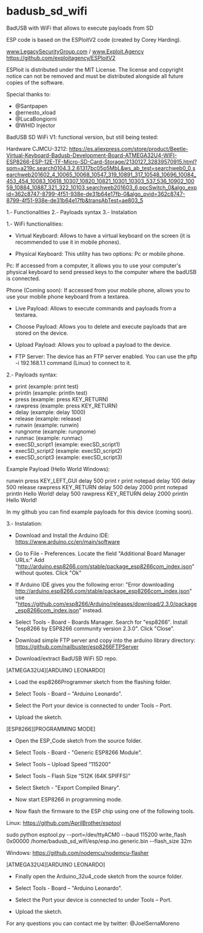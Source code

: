 # badusb_sd_wifi
BadUSB with WiFi that allows to execute payloads from SD

ESP code is based on the ESPloitV2 code (created by Corey Harding).

www.LegacySecurityGroup.com / www.Exploit.Agency
https://github.com/exploitagency/ESPloitV2

ESPloit is distributed under the MIT License. The license and copyright notice can not be removed and must be distributed alongside all future copies of the software.

Special thanks to:
- @Santpapen
- @ernesto_xload
- @LucaBongiorni
- @WHID Injector

BadUSB SD WiFi V1: functional version, but still being tested:

Hardware CJMCU-3212: https://es.aliexpress.com/store/product/Beetle-Virtual-Keyboard-Badusb-Development-Board-ATMEGA32U4-WIFI-ESP8266-ESP-12E-TF-Micro-SD-Card-Storage/2130127_32839570915.html?spm=a219c.search0104.3.2.61317bc05p5MbL&ws_ab_test=searchweb0_0,searchweb201602_4_10065_10068_10547_319_10891_317_10548_10696_10084_453_454_10083_10618_10307_10820_10821_10301_10303_537_536_10902_10059_10884_10887_321_322_10103,searchweb201603_6,ppcSwitch_0&algo_expid=362c8747-8799-4f51-938e-de31b64e17fb-0&algo_pvid=362c8747-8799-4f51-938e-de31b64e17fb&transAbTest=ae803_5

1.- Functionalities
2.- Payloads syntax
3.- Instalation

1.-  WiFi functionalities:

- Virtual Keyboard: Allows to have a virtual keyboard on the screen (it is recommended to use it in mobile phones).

- Physical Keyboard: This utility has two options: Pc or mobile phone.

Pc: If accessed from a computer, it allows you to use your computer's physical keyboard to send pressed keys to the computer where the badUSB is connected.

Phone (Coming soon): If accessed from your mobile phone, allows you to use your mobile phone keyboard from a textarea.

- Live Payload: Allows to execute commands and payloads from a textarea.

- Choose Payload: Allows you to delete and execute payloads that are stored on the device.

- Upload Payload: Allows you to upload a payload to the device.

- FTP Server: The device has an FTP server enabled. You can use the pftp -i 192.168.1.1 command (Linux) to connect to it.


2.-  Payloads syntax:

- print (example: print test)
- println (example: println test)
- press (example: press KEY_RETURN)
- rawpress (example: press KEY_RETURN)
- delay (example: delay 1000)
- release (example: release)
- runwin (example: runwin)
- rungnome (example: rungnome)
- runmac (example: runmac)
- execSD_script1 (example: execSD_script1)
- execSD_script2 (example: execSD_script2)
- execSD_script3 (example: execSD_script3)

Example Payload (Hello World Windows):

runwin				          press KEY_LEFT_GUI
delay 500			          print r
print notepad			          delay 100
delay 500			          release
rawpress KEY_RETURN	                  delay 500
delay 2000			          print notepad
println Hello World!		          delay 500
				          rawpress KEY_RETURN
				          delay 2000
				          println Hello World!

In my github you can find example payloads for this device (coming soon).



3.-  Instalation:

- Download and Install the Arduino IDE: https://www.arduino.cc/en/main/software

- Go to File - Preferences. Locate the field "Additional Board Manager URLs:"
Add "http://arduino.esp8266.com/stable/package_esp8266com_index.json" without quotes.
Click "Ok"

- If Arduino IDE gives you the following error:
"Error downloading http://arduino.esp8266.com/stable/package_esp8266com_index.json"
use "https://github.com/esp8266/Arduino/releases/download/2.3.0/package_esp8266com_index.json" instead.

- Select Tools - Board - Boards Manager. Search for "esp8266".
Install "esp8266 by ESP8266 community version 2.3.0". Click "Close".

- Download simple FTP server and copy into the arduino library directory: https://github.com/nailbuster/esp8266FTPServer

- Download/extract BadUSB WiFi SD repo.


[ATMEGA32U4][ARDUINO LEONARDO]

- Load the esp8266Programmer sketch from the flashing folder.

- Select Tools - Board – "Arduino Leonardo".

- Select the Port your device is connected to under Tools – Port.

- Upload the sketch.


[ESP8266][PROGRAMMING MODE]

- Open the ESP_Code sketch from the source folder.

- Select Tools - Board - "Generic ESP8266 Module".

- Select Tools – Upload Speed “115200”

- Select Tools – Flash Size “512K (64K SPIFFS)”

- Select Sketch - "Export Compiled Binary".

- Now start ESP8266 in programming mode.
  
- Now flash the firmware to the ESP chip using one of the following tools.

Linux: https://github.com/AprilBrother/esptool

sudo python esptool.py --port=/dev/ttyACM0 --baud 115200 write_flash 0x00000 /home/badusb_sd_wifi/esp/esp.ino.generic.bin --flash_size 32m

Windows: https://github.com/nodemcu/nodemcu-flasher

[ATMEGA32U4][ARDUINO LEONARDO]

- Finally open the Arduino_32u4_code sketch from the source folder.

- Select Tools - Board – "Arduino Leonardo".

- Select the Port your device is connected to under Tools – Port.

- Upload the sketch.

For any questions you can contact me by twitter: @JoelSernaMoreno

